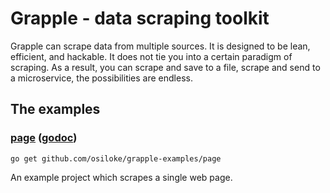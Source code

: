 # Grapple - data scraping toolkit

Grapple can scrape data from multiple sources. It is designed to be lean, efficient, and hackable. It does not tie you into a certain paradigm of scraping. As a result, you can scrape and save to a file, scrape and send to a microservice, the possibilities are endless. 

## The examples

### [page](//github.com/grapple-examples/page) ([godoc](//godoc.org/github.com/grapple-examples/[page])) 

    go get github.com/osiloke/grapple-examples/page

An example project which scrapes a single web page. 